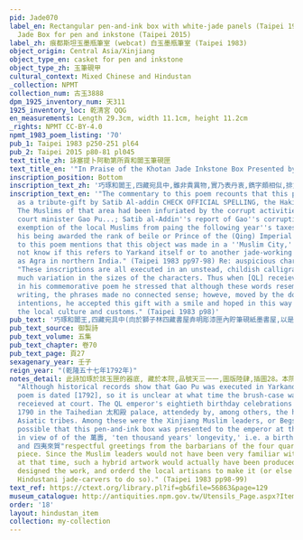 ```yaml
---
pid: Jade070
label_en: Rectangular pen-and-ink box with white-jade panels (Taipei 1983, webcat)
  Jade Box for pen and inkstone (Taipei 2015)
label_zh: 痕都斯坦玉墨瓶筆室 (webcat) 白玉墨瓶筆室 (Taipei 1983)
object_origin: Central Asia/Xinjiang
object_type_en: casket for pen and inkstone
object_type_zh: 玉筆硯甲
cultural_context: Mixed Chinese and Hindustan
_collection: NPMT
collection_num: 古玉3888
dpm_1925_inventory_num: 天311
1925_inventory_loc: 乾清宮 QQG
en_measurements: Length 29.3cm, width 11.1cm, height 11.2cm
_rights: NPMT CC-BY-4.0
npmt_1983_poem_listing: '70'
pub_1: Taipei 1983 p250-251 pl64
pub_2: Taipei 2015 p80-81 pl045
text_title_zh: 詠塞提卜阿勒第所貢和闐玉筆硯匣
text_title_en: '"In Praise of the Khotan Jade Inkstone Box Presented by Satibu Aledi"'
inscription_position: Bottom
inscription_text_zh: '巧琢和闐王,四藏宛具中,雖非貴異物,實乃表丹衷,鐫字頗相似,排文却不通。鑒識與笑納,亦以暢文風。 '
inscription_text_en: '"The commentary to this poem recounts that this piece was sent
  as a tribute-gift by Satib Al-addin CHECK OFFICIAL SPELLING, the Hakim Beg of Yarkand.
  The Muslims of that area had been infuriated by the corrupt activities of the Qing
  court minister Gao Pu...; Satib al-Addin''s report of Gao''s corruption led to the
  exemption of the local Muslims from paing the following year''s taxes, as well as
  his being awarded the rank of beile or Prince of the (Qing) Imperial Hous. The commentary
  to this poem mentions that this object was made in a ''Muslim City,'' but we do
  not know if this refers to Yarkand itself or to another jade-working center such
  as Agra in northern India." (Taipei 1983 pp97-98) Re: auspicious characters on plaques:
  "These inscriptions are all executed in an unstead, childish calligraphy and with
  much variation in the sizes of the characters. Thus when [QL] receieved this gift,
  in his commemorative poem he stressed that although these words resembled Chinese
  writing, the phrases made no connected sense; howeve, moved by the donors'' honest
  intentions, he accepted this gift with a smile and hoped in this way to promote
  the local culture and customs." (Taipei 1983 p98)'
pub_text: '巧琢和闐王,四藏宛具中(向於獅子林四藏書屋弆明彫漆匣內貯筆硯紙墨書屋,以是得名,是匣乃回城所作,竟能置文房四事於一處,蓋駸駸知中國文物矣),雖非貴異物,實乃表丹衷(塞提卜阿勒第乃回部葉爾羌阿奇木伯克,先是高樸駐劄葉爾羌,勾通奸商役使回人採玉販賣,又勒索彼處金銀珠寶,贓私纍纍,回衆無不怨憤。幸而塞提卜阿勒第列款呈首,永貴乃據實入告,隨將高樸等在彼正法,並免採玉回人次年應納之稅,回衆始安。爾時若非彼首先告發,再遲年餘,必至激生變亂,因即加封貝勒以示優獎。嗣後彼貢此器,特予賞收,非貴異物亦因其衷誠爲可嘉耳),鐫字頗相似,排文却不通(匣面横鐫風調萬壽萬雨順萬方如意十一字,由右而左雖爲祝頌吉詞,當緣未諳漢字文義,故不可句讀也)。鑒誠與笑納,亦以暢文風。 '
pub_text_source: 御製詩
pub_text_volume: 五集
pub_text_chapter: 卷70
pub_text_page: 頁27
sexagenary_year: 壬子
reign_year: "(乾隆五十七年1792年)"
notes_detail: 此詩加琢於該玉匣的器底, 藏於本院,品號天三一一,圖版陸肆,插圖28。本院點收清冊上定名爲「痕都斯坦白玉墨瓶筆室」根據原器上所貼之黃籖,日久黃籖已遺落。第六句詩,琢於器表上爲「排書却不通」。
  "Although historical records show that Gao Pu was executed in Yarkand in 1778, this
  poem is dated [1792], so it is unclear at what time the brush-case was actually
  receieved at court. The QL emperor's eightieth birthday celebrations were held in
  1790 in the Taihedian 太和殿 palace, attendedy by, among others, the headmen of many
  Asiatic tribes. Among these were the Xinjiang Muslim leaders, or Begs; it is therefore
  possible that this pen-and-ink box was presented to the emperor at that time, especially
  in view of of the 萬壽, 'ten thousand years' longevity,' i.e. a birthday greeting,
  and 四夷來賀"respectful greetings from the barbarians of the four quarters" on this
  piece. Since the Muslim leaders would not have been very familiar with Chinese characters
  at that time, such a hybrid artwork would actually have been produced when they
  designed the work, and orderd the local artisans to make it (or else requested the
  Hindustani jade-carvers to do so)." (Taipei 1983 pp98-99)
text_ref: https://ctext.org/library.pl?if=gb&file=56863&page=129
museum_catalogue: http://antiquities.npm.gov.tw/Utensils_Page.aspx?ItemId=54313
order: '18'
layout: hindustan_item
collection: my-collection
---
```

